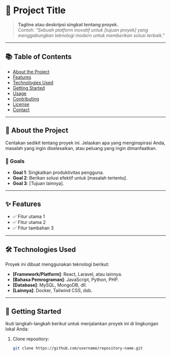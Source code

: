 # 🚀 Project Title

> **Tagline atau deskripsi singkat tentang proyek.**  
Contoh: *"Sebuah platform inovatif untuk [tujuan proyek] yang menggabungkan teknologi modern untuk memberikan solusi terbaik."*

---

## 📚 Table of Contents

- [About the Project](#-about-the-project)
- [Features](#-features)
- [Technologies Used](#-technologies-used)
- [Getting Started](#-getting-started)
- [Usage](#-usage)
- [Contributing](#-contributing)
- [License](#-license)
- [Contact](#-contact)

---

## 📖 About the Project

Ceritakan sedikit tentang proyek ini. Jelaskan apa yang menginspirasi Anda, masalah yang ingin diselesaikan, atau peluang yang ingin dimanfaatkan.

### 🎯 Goals
- **Goal 1**: Singkatkan produktivitas pengguna.
- **Goal 2**: Berikan solusi efektif untuk [masalah tertentu].
- **Goal 3**: [Tujuan lainnya].

---

## ✨ Features

- ✅ Fitur utama 1
- ✅ Fitur utama 2
- ✅ Fitur tambahan 3

---

## 🛠️ Technologies Used

Proyek ini dibuat menggunakan teknologi berikut:

- **[Framework/Platform]**: React, Laravel, atau lainnya.
- **[Bahasa Pemrograman]**: JavaScript, Python, PHP.
- **[Database]**: MySQL, MongoDB, dll.
- **[Lainnya]**: Docker, Tailwind CSS, dsb.

---

## 🏁 Getting Started

Ikuti langkah-langkah berikut untuk menjalankan proyek ini di lingkungan lokal Anda:

1. Clone repository:
   ```bash
   git clone https://github.com/username/repository-name.git
